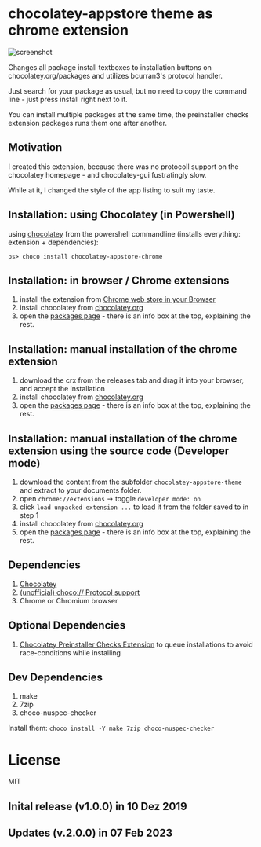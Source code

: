 
# chocolatey-appstore theme as chrome extension

![screenshot](https://user-images.githubusercontent.com/1894723/217387052-e63f1db8-e641-4fe0-80f4-4a1605629f7e.png)

  Changes all package install textboxes to installation buttons on chocolatey.org/packages and utilizes bcurran3's protocol handler.

  Just search for your package as usual, but no need to copy the command line - just press install right next to it.

  You can install multiple packages at the same time, the preinstaller checks extension packages runs them one after another.

## Motivation 

  I created this extension, because there was no protocoll support
  on the chocolatey homepage - and chocolatey-gui fustratingly slow.

  While at it, I changed the style of the app listing to suit my
  taste.

## Installation: using Chocolatey (in Powershell)
using [chocolatey](https://chocolatey.org/install) from the powershell commandline (installs everything: extension + dependencies):

```
ps> choco install chocolatey-appstore-chrome
```

## Installation: in browser / Chrome extensions
1. install the extension from [Chrome web store in your Browser](https://chrome.google.com/webstore/detail/chocolatey-appstore/gkehnkphfligaeniienfamgdfocegffl)
2. install chocolatey from [chocolatey.org](https://chocolatey.org/install)
3. open the [packages page](https://chocolatey.org/packages) - there is an info box at the top, explaining the rest.

## Installation: manual installation of the chrome extension
1. download the crx from the releases tab and drag it into your browser, and accept the installation
2. install chocolatey from [chocolatey.org](https://chocolatey.org/install)
3. open the [packages page](https://chocolatey.org/packages) - there is an info box at the top, explaining the rest.

## Installation: manual installation of the chrome extension using the source code (Developer mode)
1. download the content from the subfolder `chocolatey-appstore-theme` and extract to your documents folder.
2. open `chrome://extensions` -> toggle `developer mode: on`
3. click  `load unpacked extension ...` to load it from the folder saved to in step 1
4. install chocolatey from [chocolatey.org](https://chocolatey.org/install)
5. open the [packages page](https://chocolatey.org/packages) - there is an info box at the top, explaining the rest.


## Dependencies
1. [Chocolatey](https://chocolatey.org/install)
2. [(unofficial) choco:// Protocol support](https://chocolatey.org/packages/choco-protocol-support)
3. Chrome or Chromium browser

## Optional Dependencies
1. [Chocolatey Preinstaller Checks Extension](https://chocolatey.org/packages/chocolatey-preinstaller-checks.extension) to queue installations to avoid race-conditions while installing

## Dev Dependencies
1. make
2. 7zip
3. choco-nuspec-checker

Install them: `choco install -Y make 7zip choco-nuspec-checker`

# License

  MIT

## Inital release (v1.0.0) in 10 Dez 2019
## Updates (v.2.0.0) in 07 Feb 2023
